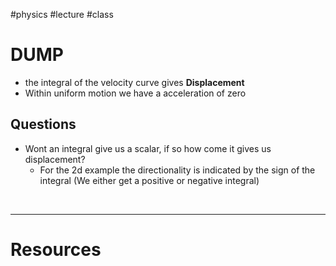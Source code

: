 
#physics #lecture #class 

# DUMP
-  the integral of the velocity curve gives **Displacement**
- Within uniform motion we have a acceleration of zero 

## Questions
- Wont an integral give us a scalar, if so how come it gives us displacement?
	- For the 2d example the directionality is indicated by the sign of the integral (We either get a positive or negative integral)



&emsp;

---
# Resources